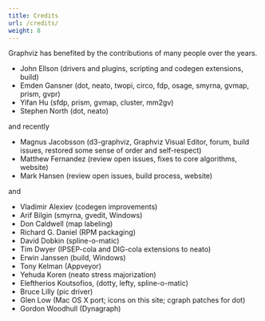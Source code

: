 ```yaml
---
title: Credits
url: /credits/
weight: 8
---
```

         
         
Graphviz has benefited by the contributions of many people over the years.

* John Ellson (drivers and plugins, scripting and codegen extensions, build)
* Emden Gansner (dot, neato, twopi, circo, fdp, osage, smyrna, gvmap, prism, gvpr)
* Yifan Hu (sfdp, prism, gvmap, cluster, mm2gv)
* Stephen North (dot, neato)

and recently

* Magnus Jacobsson (d3-graphviz, Graphviz Visual Editor, forum, build issues, restored some sense of order and self-respect)
* Matthew Fernandez (review open issues, fixes to core algorithms, website)
* Mark Hansen (review open issues, build process, website)

and

* Vladimir Alexiev (codegen improvements)
* Arif Bilgin (smyrna, gvedit, Windows)
* Don Caldwell (map labeling)
* Richard G. Daniel (RPM packaging)
* David Dobkin (spline-o-matic)
* Tim Dwyer (IPSEP-cola and DIG-cola extensions to neato)
* Erwin Janssen (build, Windows)
* Tony Kelman (Appveyor)
* Yehuda Koren (neato stress majorization)
* Eleftherios Koutsofios, (dotty, lefty, spline-o-matic)
* Bruce Lilly (pic driver)
* Glen Low (Mac OS X port; icons on this site; cgraph patches for dot)
* Gordon Woodhull (Dynagraph)
